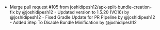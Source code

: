 - Merge pull request #105 from joshidipesh12/apk-split-bundle-creation-fix by @joshidipesh12 - Updated version to 1.5.20 (VC16) by @joshidipesh12 - Fixed Gradle Update for PR Pipeline by @joshidipesh12 - Added Step To Disable Bundle Minification by @joshidipesh12
